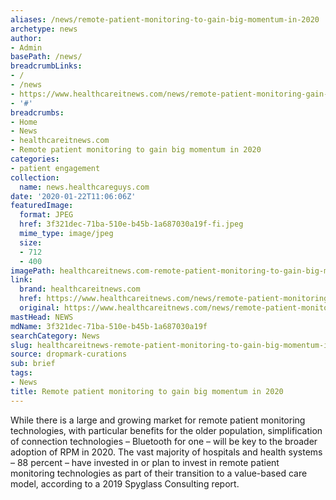 ```yaml
---
aliases: /news/remote-patient-monitoring-to-gain-big-momentum-in-2020
archetype: news
author:
- Admin
basePath: /news/
breadcrumbLinks:
- /
- /news
- https://www.healthcareitnews.com/news/remote-patient-monitoring-gain-big-momentum-2020
- '#'
breadcrumbs:
- Home
- News
- healthcareitnews.com
- Remote patient monitoring to gain big momentum in 2020
categories:
- patient engagement
collection:
  name: news.healthcareguys.com
date: '2020-01-22T11:06:06Z'
featuredImage:
  format: JPEG
  href: 3f321dec-71ba-510e-b45b-1a687030a19f-fi.jpeg
  mime_type: image/jpeg
  size:
  - 712
  - 400
imagePath: healthcareitnews.com-remote-patient-monitoring-to-gain-big-momentum-in-2020
link:
  brand: healthcareitnews.com
  href: https://www.healthcareitnews.com/news/remote-patient-monitoring-gain-big-momentum-2020
  original: https://www.healthcareitnews.com/news/remote-patient-monitoring-gain-big-momentum-2020
mastHead: NEWS
mdName: 3f321dec-71ba-510e-b45b-1a687030a19f
searchCategory: News
slug: healthcareitnews-remote-patient-monitoring-to-gain-big-momentum-in-2020
source: dropmark-curations
sub: brief
tags:
- News
title: Remote patient monitoring to gain big momentum in 2020
---
```


While there is a large and growing market for remote patient monitoring technologies, with particular benefits for the older population, simplification of connection technologies – Bluetooth for one – will be key to the broader adoption of RPM in 2020. The vast majority of hospitals and health systems – 88 percent – have invested in or plan to invest in remote patient monitoring technologies as part of their transition to a value-based care model, according to a 2019 Spyglass Consulting report.